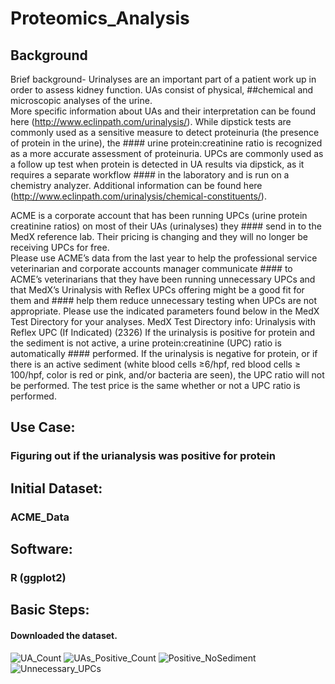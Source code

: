 # Proteomics_Analysis
## Background
Brief background- Urinalyses are an important part of a patient work up in order to assess kidney function. UAs consist of 
physical, ##chemical and microscopic analyses of the urine.  
More specific information about UAs and their interpretation can be found here (http://www.eclinpath.com/urinalysis/). 
While dipstick tests are commonly used as a sensitive measure to detect proteinuria (the presence of protein in the urine), the #### urine protein:creatinine ratio is recognized as a more accurate assessment of proteinuria. 
UPCs are commonly used as a follow up test when protein is detected in UA results via dipstick, as it requires a separate workflow #### in the laboratory and is run on a chemistry analyzer. 
Additional information can be found here (http://www.eclinpath.com/urinalysis/chemical-constituents/).   

ACME is a corporate account that has been running UPCs (urine protein creatinine ratios) on most of their UAs (urinalyses) they #### send in to the MedX reference lab. 
Their pricing is changing and they will no longer be receiving UPCs for free.  
Please use ACME’s data from the last year to help the professional service veterinarian and corporate accounts manager communicate #### to ACME’s veterinarians that they have been running unnecessary UPCs and that MedX’s Urinalysis with Reflex UPCs offering might be a good fit for them and #### help them reduce unnecessary testing when UPCs are not appropriate. 
Please use the indicated parameters found below in the MedX Test Directory for your analyses.
MedX Test Directory info: Urinalysis with Reflex UPC (If Indicated) (2326)
If the urinalysis is positive for protein and the sediment is not active, a urine protein:creatinine (UPC) ratio is automatically #### performed. 
If the urinalysis is negative for protein, or if there is an active sediment (white blood cells ≥6/hpf, red blood cells ≥ 100/hpf,  color is red or pink, and/or bacteria are seen), the UPC ratio will not be performed. The test price is the same whether or not a UPC ratio is performed.

## Use Case:
### Figuring out if the urianalysis was positive for protein
## Initial Dataset:
### ACME_Data
## Software:
### R (ggplot2)
## Basic Steps:
#### Downloaded the dataset. 

![UA_Count](https://user-images.githubusercontent.com/19572673/62091688-321e2c00-b240-11e9-8d74-d141e18d780a.PNG)
![UAs_Positive_Count](https://user-images.githubusercontent.com/19572673/62091689-321e2c00-b240-11e9-8a0a-3154a72a53b3.PNG)
![Positive_NoSediment](https://user-images.githubusercontent.com/19572673/62091687-321e2c00-b240-11e9-90ec-6ba55c750123.PNG)
![Unnecessary_UPCs](https://user-images.githubusercontent.com/19572673/62091690-321e2c00-b240-11e9-8e86-5a9b5bc17d47.PNG)
